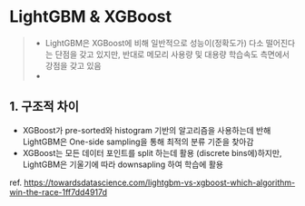 # LightGBM & XGBoost

> - LightGBM은 XGBoost에 비해 일반적으로 성능이(정확도가) 다소 떨어진다는 단점을 갖고 있지만, 반대로 메모리 사용량 및 대용량 학습속도 측면에서 강점을 갖고 있음
> - 

## 1. 구조적 차이

- XGBoost가 pre-sorted와 histogram 기반의 알고리즘을 사용하는데 반해 LightGBM은 One-side sampling을 통해 최적의 분류 기준을 찾아감
- XGBoost는 모든 데이터 포인트를 split 하는데 활용 (discrete bins에)하지만, LightGBM은 기울기에 따라 downsapling 하여 학습에 활용

ref. https://towardsdatascience.com/lightgbm-vs-xgboost-which-algorithm-win-the-race-1ff7dd4917d

